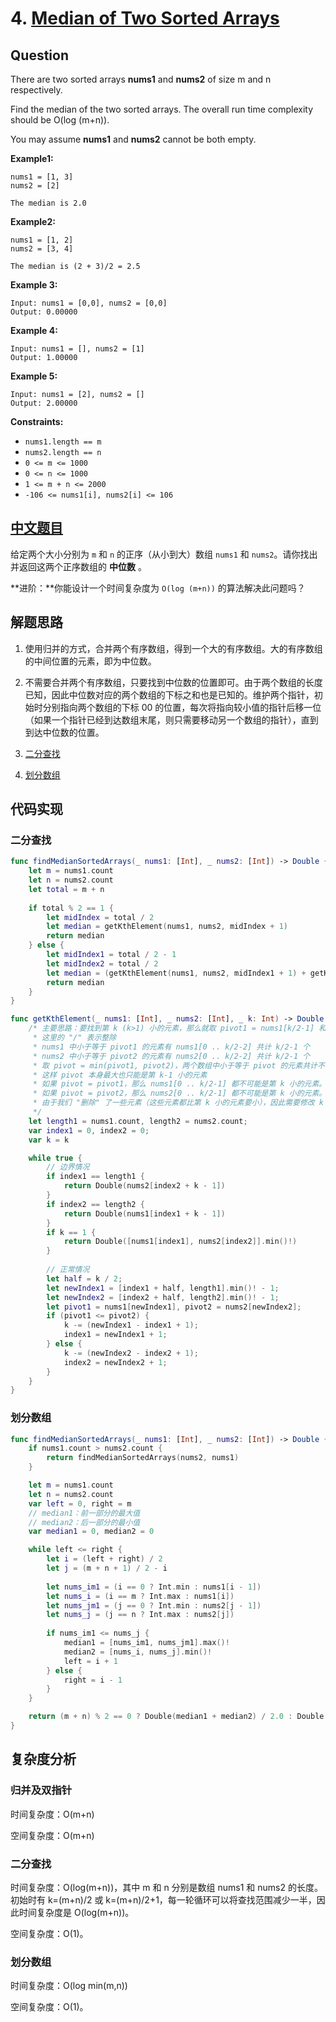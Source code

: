# 4. [Median of Two Sorted Arrays](https://leetcode.com/problems/median-of-two-sorted-arrays/)

## Question

There are two sorted arrays **nums1** and **nums2** of size m and n respectively.

Find the median of the two sorted arrays. The overall run time complexity should be O(log (m+n)).

You may assume **nums1** and **nums2** cannot be both empty.

**Example1:**

```
nums1 = [1, 3]
nums2 = [2]

The median is 2.0
```

**Example2:**

```
nums1 = [1, 2]
nums2 = [3, 4]

The median is (2 + 3)/2 = 2.5
```

**Example 3:**

```
Input: nums1 = [0,0], nums2 = [0,0]
Output: 0.00000
```

**Example 4:**

```
Input: nums1 = [], nums2 = [1]
Output: 1.00000
```

**Example 5:**

```
Input: nums1 = [2], nums2 = []
Output: 2.00000
```

**Constraints:**

- `nums1.length == m`
- `nums2.length == n`
- `0 <= m <= 1000`
- `0 <= n <= 1000`
- `1 <= m + n <= 2000`
- `-106 <= nums1[i], nums2[i] <= 106`

## [中文题目](https://leetcode-cn.com/problems/median-of-two-sorted-arrays/)

给定两个大小分别为 `m` 和 `n` 的正序（从小到大）数组 `nums1` 和 `nums2`。请你找出并返回这两个正序数组的 **中位数** 。

**进阶：**你能设计一个时间复杂度为 `O(log (m+n))` 的算法解决此问题吗？

## 解题思路

1. 使用归并的方式，合并两个有序数组，得到一个大的有序数组。大的有序数组的中间位置的元素，即为中位数。

2. 不需要合并两个有序数组，只要找到中位数的位置即可。由于两个数组的长度已知，因此中位数对应的两个数组的下标之和也是已知的。维护两个指针，初始时分别指向两个数组的下标 00 的位置，每次将指向较小值的指针后移一位（如果一个指针已经到达数组末尾，则只需要移动另一个数组的指针），直到到达中位数的位置。
3. [二分查找](https://leetcode-cn.com/problems/median-of-two-sorted-arrays/solution/xun-zhao-liang-ge-you-xu-shu-zu-de-zhong-wei-s-114/)
4. [划分数组](https://leetcode-cn.com/problems/median-of-two-sorted-arrays/solution/xun-zhao-liang-ge-you-xu-shu-zu-de-zhong-wei-s-114/)

## 代码实现

### 二分查找

```swift
func findMedianSortedArrays(_ nums1: [Int], _ nums2: [Int]) -> Double {
    let m = nums1.count
    let n = nums2.count
    let total = m + n
    
    if total % 2 == 1 {
        let midIndex = total / 2
        let median = getKthElement(nums1, nums2, midIndex + 1)
        return median
    } else {
        let midIndex1 = total / 2 - 1
        let midIndex2 = total / 2
        let median = (getKthElement(nums1, nums2, midIndex1 + 1) + getKthElement(nums1, nums2, midIndex2 + 1)) / 2.0
        return median
    }
}

func getKthElement(_ nums1: [Int], _ nums2: [Int], _ k: Int) -> Double {
    /* 主要思路：要找到第 k (k>1) 小的元素，那么就取 pivot1 = nums1[k/2-1] 和 pivot2 = nums2[k/2-1] 进行比较
     * 这里的 "/" 表示整除
     * nums1 中小于等于 pivot1 的元素有 nums1[0 .. k/2-2] 共计 k/2-1 个
     * nums2 中小于等于 pivot2 的元素有 nums2[0 .. k/2-2] 共计 k/2-1 个
     * 取 pivot = min(pivot1, pivot2)，两个数组中小于等于 pivot 的元素共计不会超过 (k/2-1) + (k/2-1) <= k-2 个
     * 这样 pivot 本身最大也只能是第 k-1 小的元素
     * 如果 pivot = pivot1，那么 nums1[0 .. k/2-1] 都不可能是第 k 小的元素。把这些元素全部 "删除"，剩下的作为新的 nums1 数组
     * 如果 pivot = pivot2，那么 nums2[0 .. k/2-1] 都不可能是第 k 小的元素。把这些元素全部 "删除"，剩下的作为新的 nums2 数组
     * 由于我们 "删除" 了一些元素（这些元素都比第 k 小的元素要小），因此需要修改 k 的值，减去删除的数的个数
     */
    let length1 = nums1.count, length2 = nums2.count;
    var index1 = 0, index2 = 0;
    var k = k

    while true {
        // 边界情况
        if index1 == length1 {
            return Double(nums2[index2 + k - 1])
        }
        if index2 == length2 {
            return Double(nums1[index1 + k - 1])
        }
        if k == 1 {
            return Double([nums1[index1], nums2[index2]].min()!)
        }
        
        // 正常情况
        let half = k / 2;
        let newIndex1 = [index1 + half, length1].min()! - 1;
        let newIndex2 = [index2 + half, length2].min()! - 1;
        let pivot1 = nums1[newIndex1], pivot2 = nums2[newIndex2];
        if (pivot1 <= pivot2) {
            k -= (newIndex1 - index1 + 1);
            index1 = newIndex1 + 1;
        } else {
            k -= (newIndex2 - index2 + 1);
            index2 = newIndex2 + 1;
        }
    }
}
```

### 划分数组

```swift
func findMedianSortedArrays(_ nums1: [Int], _ nums2: [Int]) -> Double {
    if nums1.count > nums2.count {
        return findMedianSortedArrays(nums2, nums1)
    }

    let m = nums1.count
    let n = nums2.count
    var left = 0, right = m
    // median1：前一部分的最大值
    // median2：后一部分的最小值
    var median1 = 0, median2 = 0

    while left <= right {
        let i = (left + right) / 2
        let j = (m + n + 1) / 2 - i
        
        let nums_im1 = (i == 0 ? Int.min : nums1[i - 1])
        let nums_i = (i == m ? Int.max : nums1[i])
        let nums_jm1 = (j == 0 ? Int.min : nums2[j - 1])
        let nums_j = (j == n ? Int.max : nums2[j])
        
        if nums_im1 <= nums_j {
            median1 = [nums_im1, nums_jm1].max()!
            median2 = [nums_i, nums_j].min()!
            left = i + 1
        } else {
            right = i - 1
        }
    }

    return (m + n) % 2 == 0 ? Double(median1 + median2) / 2.0 : Double(median1)
}
```

## 复杂度分析

### 归并及双指针

时间复杂度：O(m+n)

空间复杂度：O(m+n)

### 二分查找

时间复杂度：O(log(m+n))，其中 m 和 n 分别是数组 nums1 和 nums2 的长度。初始时有 k=(m+n)/2 或 k=(m+n)/2+1，每一轮循环可以将查找范围减少一半，因此时间复杂度是 O(log(m+n))。

空间复杂度：O(1)。

### 划分数组

时间复杂度：O(log min(m,n))

空间复杂度：O(1)。

